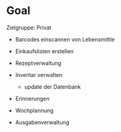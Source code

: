 # Goal

Zielgruppe: Privat

* Barcodes einscannen von Lebensmittle
* Einkaufslisten erstellen
* Rezeptverwaltung

* Inventar verwalten
  * update der Datenbank
  
* Erinnerungen
* Wochplannung
* Ausgabenverwaltung
